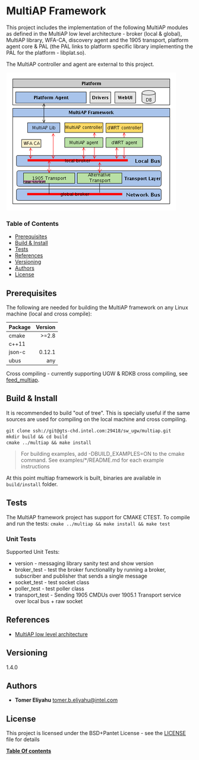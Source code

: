 # MultiAP Framework
This project includes the implementation of the following MultiAP modules as defined in the MultiAP low level architecture - broker (local & global), MultiAP library, WFA-CA, discovery agent and the 1905 transport, platform agent core & PAL (the PAL links to platform specific library implementing the PAL for the platform - libplat.so).

The MultiAP controller and agent are external to this project.

![Intel MultiAP Framework](resources/multiap_architecture.png)

### Table of Contents
<a name="table-of-contents"></a>
+ [Prerequisites](#prereq)
+ [Build & Install](#build)
+ [Tests](#test)
+ [References](#ref)
+ [Versioning](#ver)
+ [Authors](#authors)
+ [License](#license)

## Prerequisites
<a name="prereq"></a>

The following are needed for building the MultiAP framework on any Linux machine (local and cross compile):

| Package      |  Version  |
| --------- | -----:|
| cmake  | >=2.8 |
| c++11  |   |
| json-c  |  0.12.1  |
| ubus  |  any  |

Cross compiling - currently supporting UGW & RDKB cross compiling, see [feed_multiap](https://gts-chd.intel.com/projects/SW_UGW/repos/feed_multiap/browse).

## Build & Install
<a name="build"></a>

It is recommended to build "out of tree". This is specially useful if the same sources are used for compiling on the local machine and cross compiling.

    git clone ssh://git@gts-chd.intel.com:29418/sw_ugw/multiap.git 
    mkdir build && cd build
    cmake ../multiap && make install
> For building examples, add -DBUILD_EXAMPLES=ON to the cmake command.
See examples/*/README.md for each example instructions

At this point multiap framework is built, binaries are available in `build/install` folder.

## Tests
<a name="test"></a>

The MultiAP framework project has support for CMAKE CTEST.
To compile and run the tests: `cmake ../multiap && make install && make test`

### Unit Tests

Supported Unit Tests:
- version - messaging library sanity test and show version
- broker_test - test the broker functionality by running a broker, subscriber and publisher that sends a single message
- socket_test - test socket class
- poller_test - test poller class
- transport_test - Sending 1905 CMDUs over 1905.1 Transport service over local bus + raw socket

## References
<a name="ref"></a>
* [MultiAP low level architecture](https://polarion.imu.intel.com/polarion/#/project/IRE/wiki/Design/Intel%20MultiAP%20infrastructure%20HLD)

## Versioning
<a name="ver"></a>
1.4.0

## Authors
<a name="authors"></a>
* **Tomer Eliyahu**  tomer.b.eliyahu@intel.com

## License
<a name="license"></a>
This project is licensed under the BSD+Pantet License - see the [LICENSE](LICENSE) file for details

[__Table Of contents__](#table-of-contents)

